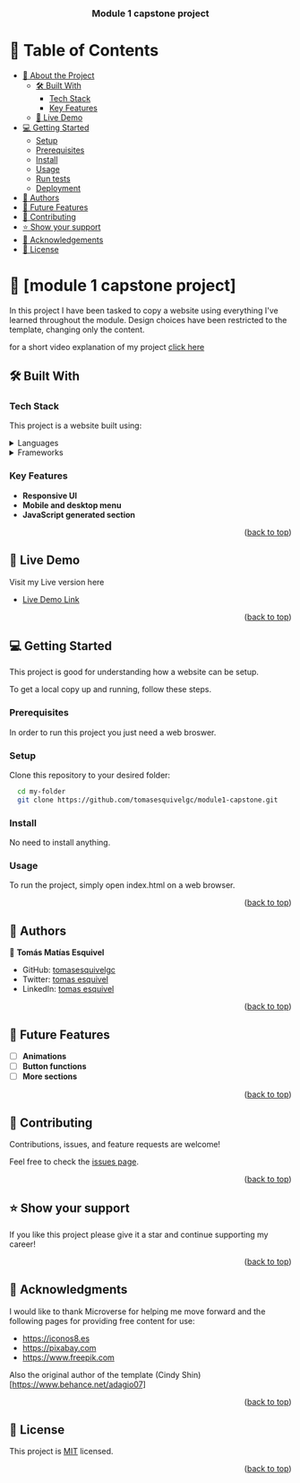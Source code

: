 <a name="readme-top"></a>


<div align="center"> 

  <h3><b>Module 1 capstone project</b></h3>

</div>

<!-- TABLE OF CONTENTS -->

# 📗 Table of Contents

- [📖 About the Project](#about-project)
  - [🛠 Built With](#built-with)
    - [Tech Stack](#tech-stack)
    - [Key Features](#key-features)
  - [🚀 Live Demo](#live-demo)
- [💻 Getting Started](#getting-started)
  - [Setup](#setup)
  - [Prerequisites](#prerequisites)
  - [Install](#install)
  - [Usage](#usage)
  - [Run tests](#run-tests)
  - [Deployment](#deployment)
- [👥 Authors](#authors)
- [🔭 Future Features](#future-features)
- [🤝 Contributing](#contributing)
- [⭐️ Show your support](#support)
- [🙏 Acknowledgements](#acknowledgements)
- [📝 License](#license)

<!-- PROJECT DESCRIPTION -->

# 📖 [module 1 capstone project] <a name="about-project"></a>

In this project I have been tasked to copy a website using everything I've learned throughout the module. Design choices have been restricted to the template, changing only the content.

for a short video explanation of my project [click here](https://www.loom.com/share/6249f6a6535e4df7a40e9b1624ac3174)


## 🛠 Built With <a name="built-with"></a>

### Tech Stack <a name="tech-stack"></a>

This project is a website built using:

<details>
  <summary>Languages</summary>
  <ul>
    <li><a href="https://html.com/">HTML</a></li>
    <li><a href="https://https://lenguajecss.com/">CSS</a></li>
    <li><a href="https://www.javascript.com/">JavaScript</a></li>
  </ul>
</details>

<details>
<summary>Frameworks</summary>
  <ul>
    <li><a href="https://getbootstrap.com/">Bootstrap</a></li>
  </ul>
</details>

<!-- Features -->

### Key Features <a name="key-features"></a>

- **Responsive UI**
- **Mobile and desktop menu**
- **JavaScript generated section**

<p align="right">(<a href="#readme-top">back to top</a>)</p>

<!-- LIVE DEMO -->

## 🚀 Live Demo <a name="live-demo"></a>

Visit my Live version here

- [Live Demo Link](https://tomasesquivelgc.github.io/module1-capstone/)

<p align="right">(<a href="#readme-top">back to top</a>)</p>

<!-- GETTING STARTED -->

## 💻 Getting Started <a name="getting-started"></a>

This project is good for understanding how a website can be setup.

To get a local copy up and running, follow these steps.

### Prerequisites

In order to run this project you just need a web broswer.

### Setup

Clone this repository to your desired folder:


```sh
  cd my-folder
  git clone https://github.com/tomasesquivelgc/module1-capstone.git
```


### Install

No need to install anything.

### Usage

To run the project, simply open index.html on a web browser.

<p align="right">(<a href="#readme-top">back to top</a>)</p>

<!-- AUTHORS -->

## 👥 Authors <a name="authors"></a>



👤 **Tomás Matías Esquivel**

- GitHub: [tomasesquivelgc](https://github.com/tomasesquivelgc)
- Twitter: [tomas esquivel](https://twitter.com/EsquivelTomas)
- LinkedIn: [tomas esquivel](https://www.linkedin.com/in/tomas-esquivel-b2160568/)


<p align="right">(<a href="#readme-top">back to top</a>)</p>

<!-- FUTURE FEATURES -->

## 🔭 Future Features <a name="future-features"></a>



- [ ] **Animations**
- [ ] **Button functions**
- [ ] **More sections**

<p align="right">(<a href="#readme-top">back to top</a>)</p>

<!-- CONTRIBUTING -->

## 🤝 Contributing <a name="contributing"></a>

Contributions, issues, and feature requests are welcome!

Feel free to check the [issues page](https://github.com/tomasesquivelgc/module1-capstone/issues).

<p align="right">(<a href="#readme-top">back to top</a>)</p>

<!-- SUPPORT -->

## ⭐️ Show your support <a name="support"></a>

If you like this project please give it a star and continue supporting my career!

<p align="right">(<a href="#readme-top">back to top</a>)</p>

<!-- ACKNOWLEDGEMENTS -->

## 🙏 Acknowledgments <a name="acknowledgements"></a>


I would like to thank Microverse for helping me move forward and the following pages for providing free content for use:
 - https://iconos8.es
 - https://pixabay.com
 - https://www.freepik.com

Also the original author of the template (Cindy Shin)[https://www.behance.net/adagio07]

<p align="right">(<a href="#readme-top">back to top</a>)</p>


<!-- LICENSE -->

## 📝 License <a name="license"></a>

This project is [MIT](./LICENSE) licensed.



<p align="right">(<a href="#readme-top">back to top</a>)</p>
